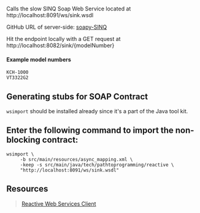 ```

```

Calls the slow SINQ Soap Web Service located at http://localhost:8091/ws/sink.wsdl

GitHub URL of server-side: [soapy-SINQ](https://github.com/SDiamante13/soapy-sinq)

Hit the endpoint locally with a GET request at http://localhost:8082/sink/{modelNumber}

#### Example model numbers
    KCH-1000
    VT3322G2
    
    
## Generating stubs for SOAP Contract

`wsimport` should be installed already since it's a part of the Java tool kit.

## Enter the following command to import the non-blocking contract:

    wsimport \
         -b src/main/resources/async_mapping.xml \
         -keep -s src/main/java/tech/pathtoprogramming/reactive \
         "http://localhost:8091/ws/sink.wsdl"
         
## Resources

> [Reactive Web Services Client](https://blog.godatadriven.com/jaxws-reactive-client)         
 